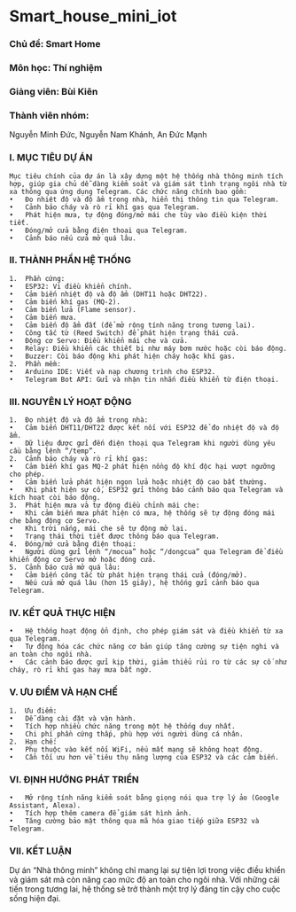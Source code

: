 # Smart_house_mini_iot

### Chủ đề: Smart Home
### Môn học: Thí nghiệm 
### Giảng viên: Bùi Kiên
### Thành viên nhóm:
Nguyễn Minh Đức,
Nguyễn Nam Khánh,
An Đức Mạnh

### I. MỤC TIÊU DỰ ÁN
    Mục tiêu chính của dự án là xây dựng một hệ thống nhà thông minh tích hợp, giúp gia chủ dễ dàng kiểm soát và giám sát tình trạng ngôi nhà từ xa thông qua ứng dụng Telegram. Các chức năng chính bao gồm:
	•	Đo nhiệt độ và độ ẩm trong nhà, hiển thị thông tin qua Telegram.
	•	Cảnh báo cháy và rò rỉ khí gas qua Telegram.
	•	Phát hiện mưa, tự động đóng/mở mái che tùy vào điều kiện thời tiết.
	•	Đóng/mở cửa bằng điện thoại qua Telegram.
	•	Cảnh báo nếu cửa mở quá lâu.

### II. THÀNH PHẦN HỆ THỐNG
	1.	Phần cứng:
	•	ESP32: Vi điều khiển chính.
	•	Cảm biến nhiệt độ và độ ẩm (DHT11 hoặc DHT22).
	•	Cảm biến khí gas (MQ-2).
	•	Cảm biến lửa (Flame sensor).
	•	Cảm biến mưa.
	•	Cảm biến độ ẩm đất (để mở rộng tính năng trong tương lai).
	•	Công tắc từ (Reed Switch) để phát hiện trạng thái cửa.
	•	Động cơ Servo: Điều khiển mái che và cửa.
	•	Relay: Điều khiển các thiết bị như máy bơm nước hoặc còi báo động.
	•	Buzzer: Còi báo động khi phát hiện cháy hoặc khí gas.
	2.	Phần mềm:
	•	Arduino IDE: Viết và nạp chương trình cho ESP32.
	•	Telegram Bot API: Gửi và nhận tin nhắn điều khiển từ điện thoại.

### III. NGUYÊN LÝ HOẠT ĐỘNG
	1.	Đo nhiệt độ và độ ẩm trong nhà:
	•	Cảm biến DHT11/DHT22 được kết nối với ESP32 để đo nhiệt độ và độ ẩm.
	•	Dữ liệu được gửi đến điện thoại qua Telegram khi người dùng yêu cầu bằng lệnh “/temp”.
	2.	Cảnh báo cháy và rò rỉ khí gas:
	•	Cảm biến khí gas MQ-2 phát hiện nồng độ khí độc hại vượt ngưỡng cho phép.
	•	Cảm biến lửa phát hiện ngọn lửa hoặc nhiệt độ cao bất thường.
	•	Khi phát hiện sự cố, ESP32 gửi thông báo cảnh báo qua Telegram và kích hoạt còi báo động.
	3.	Phát hiện mưa và tự động điều chỉnh mái che:
	•	Khi cảm biến mưa phát hiện có mưa, hệ thống sẽ tự động đóng mái che bằng động cơ Servo.
	•	Khi trời nắng, mái che sẽ tự động mở lại.
	•	Trạng thái thời tiết được thông báo qua Telegram.
	4.	Đóng/mở cửa bằng điện thoại:
	•	Người dùng gửi lệnh “/mocua” hoặc “/dongcua” qua Telegram để điều khiển động cơ Servo mở hoặc đóng cửa.
	5.	Cảnh báo cửa mở quá lâu:
	•	Cảm biến công tắc từ phát hiện trạng thái cửa (đóng/mở).
	•	Nếu cửa mở quá lâu (hơn 15 giây), hệ thống gửi cảnh báo qua Telegram.

### IV. KẾT QUẢ THỰC HIỆN
	•	Hệ thống hoạt động ổn định, cho phép giám sát và điều khiển từ xa qua Telegram.
	•	Tự động hóa các chức năng cơ bản giúp tăng cường sự tiện nghi và an toàn cho ngôi nhà.
	•	Các cảnh báo được gửi kịp thời, giảm thiểu rủi ro từ các sự cố như cháy, rò rỉ khí gas hay mưa bất ngờ.

### V. ƯU ĐIỂM VÀ HẠN CHẾ
	1.	Ưu điểm:
	•	Dễ dàng cài đặt và vận hành.
	•	Tích hợp nhiều chức năng trong một hệ thống duy nhất.
	•	Chi phí phần cứng thấp, phù hợp với người dùng cá nhân.
	2.	Hạn chế:
	•	Phụ thuộc vào kết nối WiFi, nếu mất mạng sẽ không hoạt động.
	•	Cần tối ưu hơn về tiêu thụ năng lượng của ESP32 và các cảm biến.

### VI. ĐỊNH HƯỚNG PHÁT TRIỂN
	•	Mở rộng tính năng kiểm soát bằng giọng nói qua trợ lý ảo (Google Assistant, Alexa).
	•	Tích hợp thêm camera để giám sát hình ảnh.
	•	Tăng cường bảo mật thông qua mã hóa giao tiếp giữa ESP32 và Telegram.

### VII. KẾT LUẬN

Dự án “Nhà thông minh” không chỉ mang lại sự tiện lợi trong việc điều khiển và giám sát mà còn nâng cao mức độ an toàn cho ngôi nhà. Với những cải tiến trong tương lai, hệ thống sẽ trở thành một trợ lý đáng tin cậy cho cuộc sống hiện đại.